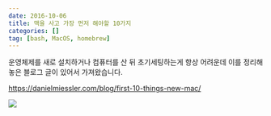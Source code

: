 ```yaml
---
date: 2016-10-06
title: 맥을 사고 가장 먼저 해야할 10가지
categories: []
tag: [bash, MacOS, homebrew]
---
```


운영체제를 새로 설치하거나 컴퓨터를 산 뒤 초기세팅하는게 항상 어려운데 이를 정리해놓은 블로그 글이 있어서 가져왔습니다.

https://danielmiessler.com/blog/first-10-things-new-mac/

![](https://danielmiessler.com/images/mbp.jpg)
